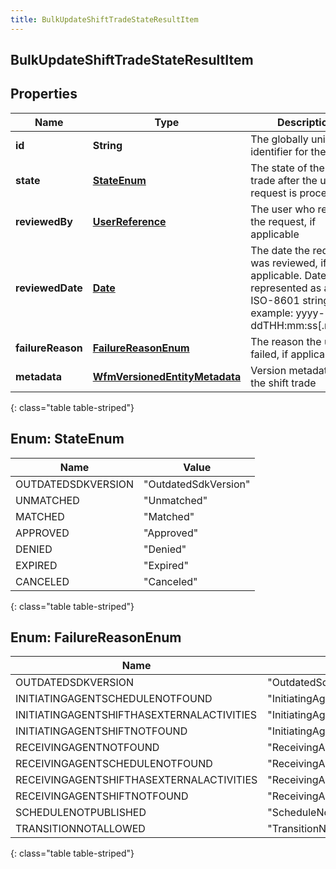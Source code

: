 ```yaml
---
title: BulkUpdateShiftTradeStateResultItem
---
```


## BulkUpdateShiftTradeStateResultItem

## Properties

| Name              | Type                                                                                 | Description                                                                                                                               | Notes      |
| ----------------- | ------------------------------------------------------------------------------------ | ----------------------------------------------------------------------------------------------------------------------------------------- | ---------- |
| **id**            | <!----><!---->**String**<!---->                                                      | The globally unique identifier for the object.                                                                                            | [optional] |
| **state**         | [**StateEnum**](#StateEnum)<!---->                                                   | The state of the shift trade after the update request is processed                                                                        | [optional] |
| **reviewedBy**    | <!----><!---->[**UserReference**](UserReference.md)<!---->                           | The user who reviewed the request, if applicable                                                                                          | [optional] |
| **reviewedDate**  | <!----><!---->[**Date**](Date.md)<!---->                                             | The date the request was reviewed, if applicable. Date time is represented as an ISO-8601 string. For example: yyyy-MM-ddTHH:mm:ss[.mmm]Z | [optional] |
| **failureReason** | [**FailureReasonEnum**](#FailureReasonEnum)<!---->                                   | The reason the update failed, if applicable                                                                                               | [optional] |
| **metadata**      | <!----><!---->[**WfmVersionedEntityMetadata**](WfmVersionedEntityMetadata.md)<!----> | Version metadata for the shift trade                                                                                                      | [optional] |

{: class="table table-striped"}

<a name="StateEnum"></a>

## Enum: StateEnum

| Name               | Value                          |
| ------------------ | ------------------------------ |
| OUTDATEDSDKVERSION | &quot;OutdatedSdkVersion&quot; |
| UNMATCHED          | &quot;Unmatched&quot;          |
| MATCHED            | &quot;Matched&quot;            |
| APPROVED           | &quot;Approved&quot;           |
| DENIED             | &quot;Denied&quot;             |
| EXPIRED            | &quot;Expired&quot;            |
| CANCELED           | &quot;Canceled&quot;           |

{: class="table table-striped"}

<a name="FailureReasonEnum"></a>

## Enum: FailureReasonEnum

| Name                                      | Value                                                 |
| ----------------------------------------- | ----------------------------------------------------- |
| OUTDATEDSDKVERSION                        | &quot;OutdatedSdkVersion&quot;                        |
| INITIATINGAGENTSCHEDULENOTFOUND           | &quot;InitiatingAgentScheduleNotFound&quot;           |
| INITIATINGAGENTSHIFTHASEXTERNALACTIVITIES | &quot;InitiatingAgentShiftHasExternalActivities&quot; |
| INITIATINGAGENTSHIFTNOTFOUND              | &quot;InitiatingAgentShiftNotFound&quot;              |
| RECEIVINGAGENTNOTFOUND                    | &quot;ReceivingAgentNotFound&quot;                    |
| RECEIVINGAGENTSCHEDULENOTFOUND            | &quot;ReceivingAgentScheduleNotFound&quot;            |
| RECEIVINGAGENTSHIFTHASEXTERNALACTIVITIES  | &quot;ReceivingAgentShiftHasExternalActivities&quot;  |
| RECEIVINGAGENTSHIFTNOTFOUND               | &quot;ReceivingAgentShiftNotFound&quot;               |
| SCHEDULENOTPUBLISHED                      | &quot;ScheduleNotPublished&quot;                      |
| TRANSITIONNOTALLOWED                      | &quot;TransitionNotAllowed&quot;                      |

{: class="table table-striped"}
